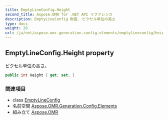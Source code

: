 ```yaml
---
title: EmptyLineConfig.Height
second_title: Aspose.OMR for .NET API リファレンス
description: EmptyLineConfig 財産. ピクセル単位の高さ
type: docs
weight: 20
url: /ja/net/aspose.omr.generation.config.elements/emptylineconfig/height/
---
```

## EmptyLineConfig.Height property

ピクセル単位の高さ。

```csharp
public int Height { get; set; }
```

### 関連項目

* class [EmptyLineConfig](../)
* 名前空間 [Aspose.OMR.Generation.Config.Elements](../../emptylineconfig/)
* 組み立て [Aspose.OMR](../../../)


